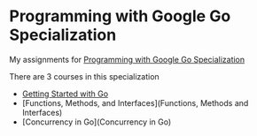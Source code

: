 # Programming with Google Go Specialization
My assignments for [Programming with Google Go Specialization](https://www.coursera.org/specializations/google-golang)

There are 3 courses in this specialization

- [Getting Started with Go](Getting%20Started%20with%20Go)
- [Functions, Methods, and Interfaces](Functions, Methods and Interfaces)
- [Concurrency in Go](Concurrency in Go)
